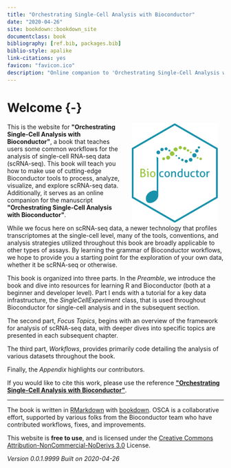 ```yaml
--- 
title: "Orchestrating Single-Cell Analysis with Bioconductor"
date: "2020-04-26"
site: bookdown::bookdown_site
documentclass: book
bibliography: [ref.bib, packages.bib]
biblio-style: apalike
link-citations: yes
favicon: "favicon.ico"
description: "Online companion to 'Orchestrating Single-Cell Analysis with Bioconductor' manuscript by the Bioconductor team."
---
```


# Welcome {-}

<a href="https://bioconductor.org"><img src="cover.png" width="200" alt="Bioconductor Sticker" align="right" style="margin: 0 1em 0 1em" /></a> 

This is the website for __"Orchestrating Single-Cell Analysis with Bioconductor"__, a book that teaches users some common workflows for the analysis of single-cell RNA-seq data (scRNA-seq). This book will teach you how to make use of cutting-edge Bioconductor tools to process, analyze, visualize, and explore scRNA-seq data. Additionally, it serves as an online companion for the manuscript __"Orchestrating Single-Cell Analysis with Bioconductor"__. 

While we focus here on scRNA-seq data, a newer technology that profiles transcriptomes at the single-cell level, many of the tools, conventions, and analysis strategies utilized throughout this book are broadly applicable to other types of assays. By learning the grammar of Bioconductor workflows, we hope to provide you a starting point for the exploration of your own data, whether it be scRNA-seq or otherwise. 

This book is organized into three parts. In the _Preamble_, we introduce the book and dive into resources for learning R and Bioconductor (both at a beginner and developer level). Part I ends with a tutorial for a key data infrastructure, the _SingleCellExperiment_ class, that is used throughout Bioconductor for single-cell analysis and in the subsequent section. 

The second part, _Focus Topics_, begins with an overview of the framework for analysis of scRNA-seq data, with deeper dives into specific topics are presented in each subsequent chapter. 

The third part, _Workflows_, provides primarily code detailing the analysis of various datasets throughout the book.

Finally, the _Appendix_ highlights our contributors.

If you would like to cite this work, please use the reference [__"Orchestrating Single-Cell Analysis with Bioconductor"__](https://www.nature.com/articles/s41592-019-0654-x). 

---

The book is written in [RMarkdown](https://rmarkdown.rstudio.com) with [bookdown](https://bookdown.org). OSCA is a collaborative effort, supported by various folks from the Bioconductor team who have contributed workflows, fixes, and improvements.

This website is __free to use__, and is licensed under the [Creative Commons Attribution-NonCommercial-NoDerivs 3.0](http://creativecommons.org/licenses/by-nc-nd/3.0/us/) License.




_Version 0.0.1.9999_
_Built on 2020-04-26_

